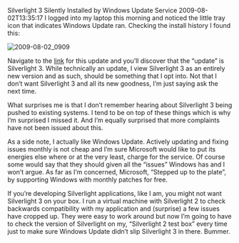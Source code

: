Silverlight 3 Silently Installed by Windows Update Service
2009-08-02T13:35:17
I logged into my laptop this morning and noticed the little tray icon that indicates Windows Update ran. Checking the install history I found this:

![2009-08-02_0909](http://mike-ward.net/content/images/blog/Silverlight3SilentlyInstalledbyWindowsUp_81C7/20090802_0909.png)

Navigate to the [link](http://support.microsoft.com/kb/970363) for this update and you’ll discover that the “update” is Silverlight 3. While technically an update, I view Silverlight 3 as an entirely new version and as such, should be something that I opt into. Not that I don’t want Silverlight 3 and all its new goodness, I’m just saying ask the next time.

What surprises me is that I don’t remember hearing about Silverlight 3 being pushed to existing systems. I tend to be on top of these things which is why I’m surprised I missed it. And I’m equally surprised that more complaints have not been issued about this.

As a side note, I actually like Windows Update. Actively updating and fixing issues monthly is not cheap and I’m sure Microsoft would like to put its energies else where or at the very least, charge for the service. Of course some would say that they should given all the “issues” Windows has and I won’t argue. As far as I’m concerned, Microsoft, “Stepped up to the plate”, by supporting Windows with monthly patches for free.

If you’re developing Silverlight applications, like I am, you might not want Silverlight 3 on your box. I run a virtual machine with Silverlight 2 to check backwards compatibility with my application and (surprise) a few issues have cropped up. They were easy to work around but now I’m going to have to check the version of Silverlight on my, “Silverlight 2 test box” every time just to make sure Windows Update didn’t slip Silverlight 3 in there. Bummer. 
